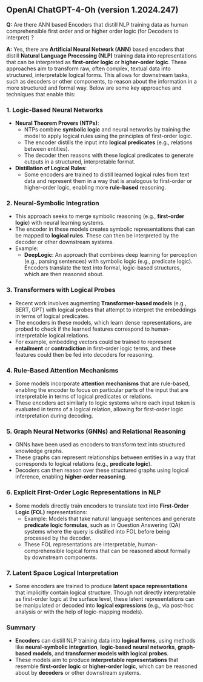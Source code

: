 ## OpenAI ChatGPT-4-Oh (version 1.2024.247)

**Q:** Are there ANN based Encoders that distill NLP training data as human comprehensible first order and or higher order logic (for Decoders to interpret) ?

**A:** Yes, there are **Artificial Neural Network (ANN)** based encoders that distill **Natural Language Processing (NLP)** training data into representations that can be interpreted as **first-order logic** or **higher-order logic**. These approaches aim to transform raw, often complex, textual data into structured, interpretable logical forms. This allows for downstream tasks, such as decoders or other components, to reason about the information in a more structured and formal way. Below are some key approaches and techniques that enable this:

### 1. **Logic-Based Neural Networks**
   - **Neural Theorem Provers (NTPs)**:
     - NTPs combine **symbolic logic** and neural networks by training the model to apply logical rules using the principles of first-order logic.
     - The encoder distills the input into **logical predicates** (e.g., relations between entities).
     - The decoder then reasons with these logical predicates to generate outputs in a structured, interpretable format.
   - **Distillation of Logical Rules**:
     - Some encoders are trained to distill learned logical rules from text data and represent them in a way that is analogous to first-order or higher-order logic, enabling more **rule-based** reasoning.
   
### 2. **Neural-Symbolic Integration**
   - This approach seeks to merge symbolic reasoning (e.g., **first-order logic**) with neural learning systems.
   - The encoder in these models creates symbolic representations that can be mapped to **logical rules**. These can then be interpreted by the decoder or other downstream systems.
   - Example:
     - **DeepLogic**: An approach that combines deep learning for perception (e.g., parsing sentences) with symbolic logic (e.g., predicate logic). Encoders translate the text into formal, logic-based structures, which are then reasoned about.

### 3. **Transformers with Logical Probes**
   - Recent work involves augmenting **Transformer-based models** (e.g., BERT, GPT) with logical probes that attempt to interpret the embeddings in terms of logical predicates.
   - The encoders in these models, which learn dense representations, are probed to check if the learned features correspond to human-interpretable logical relations.
   - For example, embedding vectors could be trained to represent **entailment** or **contradiction** in first-order logic terms, and these features could then be fed into decoders for reasoning.

### 4. **Rule-Based Attention Mechanisms**
   - Some models incorporate **attention mechanisms** that are rule-based, enabling the encoder to focus on particular parts of the input that are interpretable in terms of logical predicates or relations.
   - These encoders act similarly to logic systems where each input token is evaluated in terms of a logical relation, allowing for first-order logic interpretation during decoding.

### 5. **Graph Neural Networks (GNNs) and Relational Reasoning**
   - GNNs have been used as encoders to transform text into structured knowledge graphs.
   - These graphs can represent relationships between entities in a way that corresponds to logical relations (e.g., **predicate logic**).
   - Decoders can then reason over these structured graphs using logical inference, enabling **higher-order reasoning**.

### 6. **Explicit First-Order Logic Representations in NLP**
   - Some models directly train encoders to translate text into **First-Order Logic (FOL)** representations:
     - Example: Models that take natural language sentences and generate **predicate logic formulas**, such as in Question Answering (QA) systems where the query is distilled into FOL before being processed by the decoder.
     - These FOL representations are interpretable, human-comprehensible logical forms that can be reasoned about formally by downstream components.

### 7. **Latent Space Logical Interpretation**
   - Some encoders are trained to produce **latent space representations** that implicitly contain logical structure. Though not directly interpretable as first-order logic at the surface level, these latent representations can be manipulated or decoded into **logical expressions** (e.g., via post-hoc analysis or with the help of logic-mapping models).

### Summary
- **Encoders** can distill NLP training data into **logical forms**, using methods like **neural-symbolic integration**, **logic-based neural networks**, **graph-based models**, and **transformer models with logical probes**.
- These models aim to produce **interpretable representations** that resemble **first-order logic** or **higher-order logic**, which can be reasoned about by **decoders** or other downstream systems.

